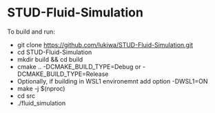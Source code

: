 # STUD-Fluid-Simulation
To build and run:
- git clone https://github.com/lukiwa/STUD-Fluid-Simulation.git
- cd STUD-Fluid-Simulation
- mkdir build && cd build
- cmake .. -DCMAKE_BUILD_TYPE=Debug or -DCMAKE_BUILD_TYPE=Release
- Optionally, if building in WSL1 environemnt add option -DWSL1=ON
- make -j $(nproc)
- cd src
- ./fluid_simulation
